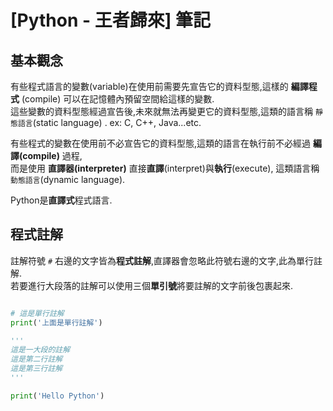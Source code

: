 # [Python - 王者歸來] 筆記

## 基本觀念

有些程式語言的變數(variable)在使用前需要先宣告它的資料型態,這樣的 **編譯程式** (compile) 可以在記憶體內預留空間給這樣的變數.  
這些變數的資料型態經過宣告後,未來就無法再變更它的資料型態,這類的語言稱 `靜態語言`(static language) . ex: C, C++, Java...etc.  

有些程式的變數在使用前不必宣告它的資料型態,這類的語言在執行前不必經過 **編譯(compile)** 過程,  
而是使用 **直譯器(interpreter)** 直接**直譯**(interpret)與**執行**(execute), 這類語言稱 `動態語言`(dynamic language).

Python是**直譯式**程式語言.

## 程式註解

註解符號 `#` 右邊的文字皆為**程式註解**,直譯器會忽略此符號右邊的文字,此為單行註解.  
若要進行大段落的註解可以使用三個**單引號**將要註解的文字前後包裹起來.  

```python

# 這是單行註解
print('上面是單行註解')

'''
這是一大段的註解
這是第二行註解
這是第三行註解
'''

print('Hello Python')
```
